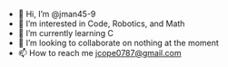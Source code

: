 - 👋 Hi, I’m @jman45-9
- 👀 I’m interested in Code, Robotics, and Math
- 🌱 I’m currently learning C
- 💞️ I’m looking to collaborate on nothing at the moment
- 📫 How to reach me jcope0787@gmail.com

<!---
jman45-9/jman45-9 is a ✨ special ✨ repository because its `README.md` (this file) appears on your GitHub profile.
You can click the Preview link to take a look at your changes.
--->
